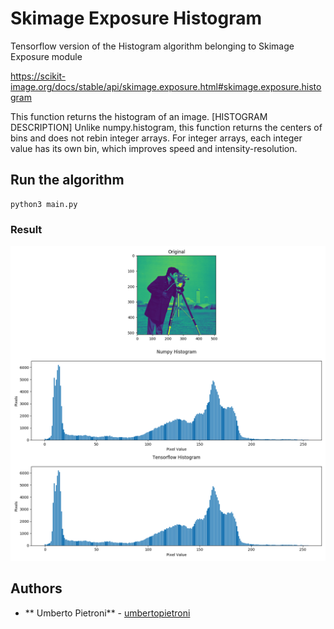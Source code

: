 # Skimage Exposure Histogram

Tensorflow version of the Histogram algorithm belonging to Skimage Exposure module

https://scikit-image.org/docs/stable/api/skimage.exposure.html#skimage.exposure.histogram

This function returns the histogram of an image.
[HISTOGRAM DESCRIPTION]
Unlike numpy.histogram, this function returns the centers of bins and does not rebin integer arrays. For integer arrays, each integer value has its own bin, which improves speed and intensity-resolution.


## Run the algorithm

```
python3 main.py
```

### Result

![Exposure histogram](exposure-histogram.png)


## Authors

* ** Umberto Pietroni** - [umbertopietroni](https://github.com/umbertopietroni)

